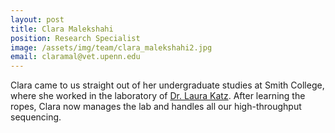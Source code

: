 ```yaml
---
layout: post
title: Clara Malekshahi
position: Research Specialist
image: /assets/img/team/clara_malekshahi2.jpg
email: claramal@vet.upenn.edu
---
```


Clara came to us straight out of her undergraduate studies at Smith College, where she worked in the laboratory of [Dr. Laura Katz](https://www.smith.edu/academics/faculty/laura-katz).  After learning the ropes, Clara now manages the lab and handles all our high-throughput sequencing.